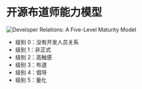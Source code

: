 # 开源布道师能力模型

![Developer Relations: A Five-Level Maturity Model](http://softwareas.com/developer-relations-a-five-level-maturity-model/)

- 级别 0：没有开发人员关系
- 级别 1：非正式
- 级别 2：高触感
- 级别 3：布道
- 级别 4：倡导
- 级别 5：量化
